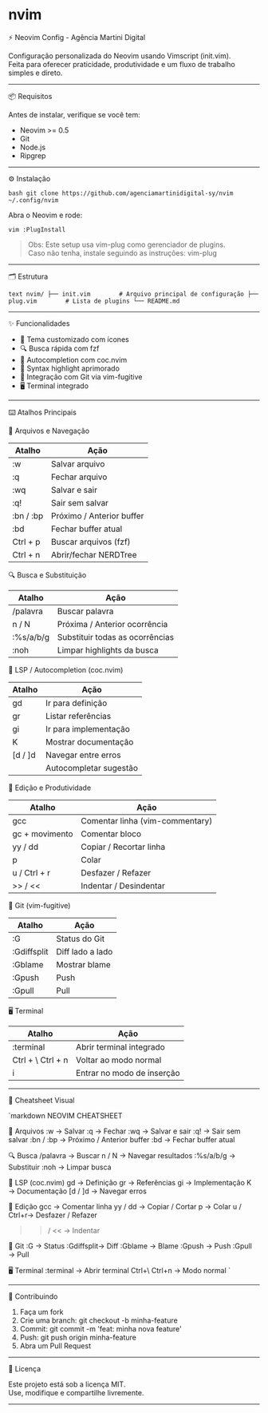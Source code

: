 # nvim


⚡ Neovim Config - Agência Martini Digital

Configuração personalizada do Neovim usando Vimscript (init.vim).  
Feita para oferecer praticidade, produtividade e um fluxo de trabalho simples e direto.

---

📦 Requisitos

Antes de instalar, verifique se você tem:

- Neovim >= 0.5
- Git
- Node.js
- Ripgrep

---

⚙️ Instalação

`bash
git clone https://github.com/agenciamartinidigital-sy/nvim ~/.config/nvim
`

Abra o Neovim e rode:

`vim
:PlugInstall
`

> Obs: Este setup usa vim-plug como gerenciador de plugins.  
> Caso não tenha, instale seguindo as instruções: vim-plug

---

🗂 Estrutura

`text
nvim/
├── init.vim        # Arquivo principal de configuração
├── plug.vim        # Lista de plugins
└── README.md
`

---

✨ Funcionalidades

- 🎨 Tema customizado com ícones
- 🔍 Busca rápida com fzf
- 🧠 Autocompletion com coc.nvim
- 📜 Syntax highlight aprimorado
- 🔄 Integração com Git via vim-fugitive
- 🖥 Terminal integrado

---

⌨️ Atalhos Principais

📂 Arquivos e Navegação

| Atalho         | Ação                                |
|----------------|-------------------------------------|
| :w           | Salvar arquivo                      |
| :q           | Fechar arquivo                      |
| :wq          | Salvar e sair                       |
| :q!          | Sair sem salvar                     |
| :bn / :bp  | Próximo / Anterior buffer           |
| :bd          | Fechar buffer atual                 |
| Ctrl + p     | Buscar arquivos (fzf)               |
| Ctrl + n     | Abrir/fechar NERDTree               |

🔍 Busca e Substituição

| Atalho         | Ação                                |
|----------------|-------------------------------------|
| /palavra     | Buscar palavra                      |
| n / N      | Próxima / Anterior ocorrência       |
| :%s/a/b/g    | Substituir todas as ocorrências     |
| :noh         | Limpar highlights da busca          |

🧠 LSP / Autocompletion (coc.nvim)

| Atalho         | Ação                                |
|----------------|-------------------------------------|
| gd           | Ir para definição                   |
| gr           | Listar referências                  |
| gi           | Ir para implementação               |
| K            | Mostrar documentação                |
| [d / ]d    | Navegar entre erros                 |
| <Tab>        | Autocompletar sugestão              |

🎨 Edição e Produtividade

| Atalho         | Ação                                |
|----------------|-------------------------------------|
| gcc          | Comentar linha (vim-commentary)     |
| gc + movimento | Comentar bloco                   |
| yy / dd    | Copiar / Recortar linha             |
| p            | Colar                               |
| u / Ctrl + r | Desfazer / Refazer               |
| >> / <<    | Indentar / Desindentar              |

🔄 Git (vim-fugitive)

| Atalho         | Ação                                |
|----------------|-------------------------------------|
| :G           | Status do Git                       |
| :Gdiffsplit  | Diff lado a lado                    |
| :Gblame      | Mostrar blame                       |
| :Gpush       | Push                                |
| :Gpull       | Pull                                |

🖥 Terminal

| Atalho               | Ação                           |
|----------------------|--------------------------------|
| :terminal          | Abrir terminal integrado       |
| Ctrl + \ Ctrl + n| Voltar ao modo normal          |
| i                  | Entrar no modo de inserção     |

---

🧾 Cheatsheet Visual

`markdown
NEOVIM CHEATSHEET

📂 Arquivos
:w        → Salvar
:q        → Fechar
:wq       → Salvar e sair
:q!       → Sair sem salvar
:bn / :bp → Próximo / Anterior buffer
:bd       → Fechar buffer atual

🔍 Busca
/palavra   → Buscar
n / N      → Navegar resultados
:%s/a/b/g  → Substituir
:noh       → Limpar busca

🧠 LSP (coc.nvim)
gd        → Definição
gr        → Referências
gi        → Implementação
K         → Documentação
[d / ]d   → Navegar erros

🎨 Edição
gcc       → Comentar linha
yy / dd   → Copiar / Cortar
p         → Colar
u / Ctrl+r→ Desfazer / Refazer
>> / <<   → Indentar

🔄 Git
:G         → Status
:Gdiffsplit→ Diff
:Gblame    → Blame
:Gpush     → Push
:Gpull     → Pull

🖥 Terminal
:terminal  → Abrir terminal
Ctrl+\ Ctrl+n → Modo normal
`

---

🤝 Contribuindo

1. Faça um fork
2. Crie uma branch: git checkout -b minha-feature
3. Commit: git commit -m 'feat: minha nova feature'
4. Push: git push origin minha-feature
5. Abra um Pull Request

---

📄 Licença

Este projeto está sob a licença MIT.  
Use, modifique e compartilhe livremente.

---

